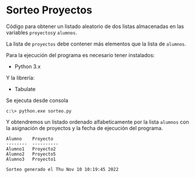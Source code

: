 # Sorteo Proyectos
Código para obtener un listado aleatorio de dos listas almacenadas en las variables `proyectos`y `alumnos`.

La lista de `proyectos` debe contener más elementos que la lista de `alumnos`.

Para la ejecución del programa es necesario tener instalados:
- Python 3.x

Y la librería:
- Tabulate

Se ejecuta desde consola 

```phyton
c:\> python.exe sorteo.py
```
Y obtendremos un listado ordenado alfabeticamente por la lista `alumnos` con la asignación de proyectos y la fecha de ejecución del programa.

```
Alumno    Proyecto
--------  ----------
Alumno1   Proyecto2
Alumno2   Proyecto5
Alumno3   Proyecto1

Sorteo generado el Thu Nov 10 10:19:45 2022
```


